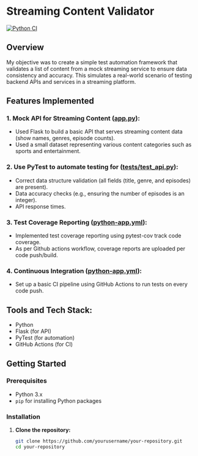 # Streaming Content Validator

[![Python CI](https://github.com/adisoundsgood/streaming-content-validator/actions/workflows/python-app.yml/badge.svg?branch=main)](https://github.com/adisoundsgood/streaming-content-validator/actions/workflows/python-app.yml)

## Overview

My objective was to create a simple test automation framework that validates a list of content from a mock streaming service to ensure data consistency and accuracy. This simulates a real-world scenario of testing backend APIs and services in a streaming platform.

## Features Implemented

### 1. Mock API for Streaming Content ([app.py](https://github.com/adisoundsgood/streaming-content-validator/blob/main/app.py)):
- Used Flask to build a basic API that serves streaming content data (show names, genres, episode counts).
- Used a small dataset representing various content categories such as sports and entertainment.

### 2. Use PyTest to automate testing for ([tests/test_api.py](https://github.com/adisoundsgood/streaming-content-validator/blob/main/tests/test_api.py)):
- Correct data structure validation (all fields (title, genre, and episodes) are present).
- Data accuracy checks (e.g., ensuring the number of episodes is an integer).
- API response times.
  
### 3. Test Coverage Reporting ([python-app.yml](https://github.com/adisoundsgood/streaming-content-validator/blob/main/.github/workflows/python-app.yml)):
- Implemented test coverage reporting using pytest-cov track code coverage.
- As per Github actions workflow, coverage reports are uploaded per code push/build.
  
### 4. Continuous Integration ([python-app.yml](https://github.com/adisoundsgood/streaming-content-validator/blob/main/.github/workflows/python-app.yml)):
- Set up a basic CI pipeline using GitHub Actions to run tests on every code push.

## Tools and Tech Stack:
- Python
- Flask (for API)
- PyTest (for automation)
- GitHub Actions (for CI)

## Getting Started

### Prerequisites

- Python 3.x
- `pip` for installing Python packages

### Installation

1. **Clone the repository:**

   ```bash
   git clone https://github.com/yourusername/your-repository.git
   cd your-repository
